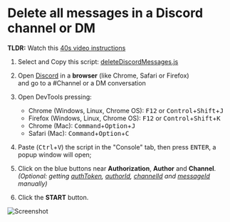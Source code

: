 # Delete all messages in a Discord channel or DM

**TLDR:** Watch this [40s video instructions](https://imgur.com/a/vYmDNSZ)

1. Select and Copy this script: [deleteDiscordMessages.js](https://raw.githubusercontent.com/victornpb/deleteDiscordMessages/master/deleteDiscordMessages.js)

2. Open [Discord](https://discord.com/channels/@me) in a **browser** (like Chrome, Safari or Firefox)  
   and go to a #Channel or a DM conversation

3. Open DevTools pressing:

   - Chrome (Windows, Linux, Chrome OS):
     <kbd>F12</kbd> or <kbd>Control</kbd>+<kbd>Shift</kbd>+<kbd>J</kbd>
   - Firefox (Windows, Linux, Chrome OS):
     <kbd>F12</kbd> or <kbd>Control</kbd>+<kbd>Shift</kbd>+<kbd>K</kbd>
   - Chrome (Mac):
     <kbd>Command</kbd>+<kbd>Option</kbd>+<kbd>J</kbd>
   - Safari (Mac): <kbd>Command</kbd>+<kbd>Option</kbd>+<kbd>C</kbd>

4. Paste (<kbd>Ctrl</kbd>+<kbd>V</kbd>) the script in the "Console" tab, then press <kbd>ENTER</kbd>, a popup window will open;

5. Click on the blue buttons near **Authorization**, **Author** and **Channel**.  
   _(Optional: getting [authToken](./help/authToken.md), [authorId](./help/authorId.md), [channelId](./help/channelId.md) and [messageId](./help/messageId.md) manually)_

6. Click the **START** button.

![Screenshot](https://user-images.githubusercontent.com/3372598/85232240-e6362180-b3d3-11ea-9e28-f675d62e29e9.gif)

